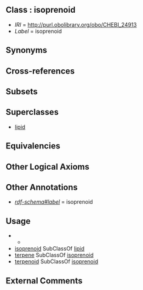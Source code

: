
## Class : isoprenoid

 * *IRI* = http://purl.obolibrary.org/obo/CHEBI_24913
 * *Label* = isoprenoid

## Synonyms


## Cross-references


## Subsets


## Superclasses

 * [lipid](../../CHEBI/59/CHEBI_18059.md)

## Equivalencies


## Other Logical Axioms


## Other Annotations

 * *[rdf-schema#label](../../el/rdf-schema#label.md)* = isoprenoid

## Usage

 * -
 * [isoprenoid](../../CHEBI/13/CHEBI_24913.md) SubClassOf [lipid](../../CHEBI/59/CHEBI_18059.md)
 * [terpene](../../CHEBI/86/CHEBI_35186.md) SubClassOf [isoprenoid](../../CHEBI/13/CHEBI_24913.md)
 * [terpenoid](../../CHEBI/73/CHEBI_26873.md) SubClassOf [isoprenoid](../../CHEBI/13/CHEBI_24913.md)

## External Comments


